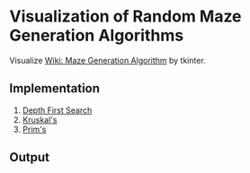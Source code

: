 # Visualization of Random Maze Generation Algorithms

Visualize [Wiki: Maze Generation Algorithm](https://en.wikipedia.org/wiki/Maze_generation_algorithm) by tkinter.

## Implementation
1. [Depth First Search](https://github.com/Comp-221-Macalester/algorithms-project-ode_fp/blob/main/DFS.py)
2. [Kruskal's](https://github.com/Comp-221-Macalester/algorithms-project-ode_fp/blob/main/Kruskal.py)
3. [Prim's](https://github.com/Comp-221-Macalester/algorithms-project-ode_fp/blob/main/Prim.py)

## Output
